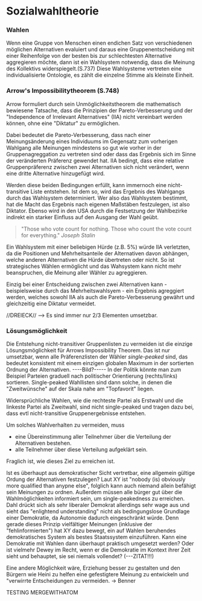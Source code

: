 # Sozialwahltheorie

### Wahlen

Wenn eine Gruppe von Menschen einen endichen Satz von verschiedenen möglichen Alternativen evaluiert und daraus eine Gruppenentscheidung mit einer Reihenfolge von der besten bis zur schlechtesten Alternative aggregieren möchte, dann ist ein Wahlsystem notwendig, dass die Meinung des Kollektivs widerspiegelt.(S.737)
Diese Wahlsysteme vertreten eine individualisierte Ontologie, es zählt die einzelne Stimme als kleinste Einheit.


### Arrow's Impossibilitytheorem (S.748)
Arrow formuliert durch sein Unmöglichkeitstheorem die mathematisch bewiesene Tatsache, dass die Prinzipien der Pareto-Verbesserung und der "Independence of Irrelevant Alternatives" (IIA) nicht vereinbart werden können, ohne eine "Diktatur" zu ermöglichen.

Dabei bedeutet die Pareto-Verbesserung, dass nach einer Meinungsänderung eines Individuums im Gegensatz zum vorherigen Wahlgang alle Meinungen mindestens so gut wie vorher in der Gruppenagreggation zu vertreten sind oder dass das Ergebnis sich im Sinne der veränderten Präferenz gewendet hat.
IIA bedingt, dass eine relative Gruppenpräferenz zwischen zwei Alternativen sich nicht verändert, wenn eine dritte Alternative hinzugefügt wird.

Werden diese beiden Bedingungen erfüllt, kann immernoch eine nicht-transitive Liste entstehen.
Ist dem so, wird das Ergebnis des Wahlgangs durch das Wahlsystem determiniert.
Wer also das Wahlsystem bestimmt, hat die Macht das Ergebnis nach eigenen Maßstäben festzulegen, ist also Diktator.
Ebenso wird in den USA durch die Festsetzung der Wahlbezirke indirekt ein starker Einfluss auf den Ausgang der Wahl geübt.

>  "Those who vote count for nothing. Those who count the vote count for everything."
   *Joseph Stalin*

Ein Wahlsystem mit einer beliebigen Hürde (z.B. 5%) würde IIA verletzten, da die Positionen und Mehrheitsanteile der Alternativen davon abhängen, welche anderen Alternativen die Hürde übertreten oder nicht.
So ist strategisches Wählen ermöglicht und das Wahsystem kann nicht mehr beanspruchen, die Meinung aller Wähler zu agreggieren.

Einzig bei einer Entscheidung zwischen zwei Alternativen kann - beispielsweise durch das Mehrheitswahlsyem - ein Ergebnis agreggiert werden, welches sowohl IIA als auch die Pareto-Verbesserung gewährt und gleichzeitig eine Diktatur vermeidet.


//DREIECK// --> Es sind immer nur 2/3 Elementen umsetzbar.

### Lösungsmöglichkeit
Die Entstehung nicht-transitiver Gruppenlisten zu vermeiden ist die einzige Lösungsmöglichkeit für Arrows Impossibility Theorem.
Das ist nur umsetzbar, wenn alle Präferenzlisten der Wähler *single-peaked* sind, das bedeutet konsistent mit einem einzigen globalen Maximum in der sortierten Ordnung der Alternativen.
----Bild?-----
In der Politik könnte man zum Beispiel Parteien graduell nach politischer Orientierung (rechts/links) sortieren.
Single-peaked Wahllisten sind dann solche, in denen die "Zweitwünsche" auf der Skala nahe am "Topfavorit" liegen.

Widersprüchliche Wahlen, wie die rechteste Partei als Erstwahl und die linkeste Partei als Zweitwahl, sind nicht single-peaked und tragen dazu bei, dass evtl nicht-transitive Gruppenergebnisse entstehen.

Um solches Wahlverhalten zu vermeiden, muss
- eine Übereinstimmung aller Teilnehmer über die Verteilung der Alternativen bestehen.
- alle Teilnehmer über diese Verteilung aufgeklärt sein.

Fraglich ist, wie dieses Ziel zu erreichen ist.

Ist es überhaupt aus demokratischer Sicht vertretbar, eine allgemein gültige Ordung der Alternativen festzulegen?
Laut XY ist "nobody (is) obviously more qualified than anypne else", folglich kann auch niemand allein befähigt sein Meinungen zu ordnen.
Außerdem müssen alle bürger gut über die Wahlmöglichkeiten informiert sein, um single-peakedness zu erreichen.
Dahl drückt sich als sehr liberaler Demokrat allerdings sehr wage aus und sieht das "enlightend understanding" nicht als bedingungslose Grundlage einer Demokratie, da
Autonomie dadurch eingeschränkt würde.
Denn gerade dieses Prinzip vielfältiger Meinungen (inklusive der "fehlinformierten") hat XY dazu bewegt, ein auf Wahlen beruhendes demokratisches System als bestes Staatssystem einzuführen.
Kann eine Demokratie mit Wahlen dann überhaupt praktisch umgesetzt werden?
Oder ist vielmehr Dewey im Recht, wenn er die Demokratie im Kontext ihrer Zeit sieht und behauptet, sie sei niemals vollendet? (---ZITAT!!!)

Eine andere Möglichkeit wäre, Erziehung besser zu gestalten und den Bürgern wie Heini zu helfen eine gefestigtere Meinung zu entwickeln und "verwirrte Entscheidungen zu vermeiden. -> Benner

TESTING MERGEWITHATOM
